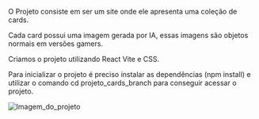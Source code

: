 O Projeto consiste em ser um site onde ele apresenta uma coleção de cards.

Cada card possui uma imagem gerada por IA, essas imagens são objetos normais em versões gamers.

Criamos o projeto utilizando React Vite e CSS.

Para inicializar o projeto é preciso instalar as dependências (npm install) e utilizar o comando cd projeto_cards_branch para conseguir acessar o projeto.

<img scr="projeto_cards_branch/public/Captura de tela 2025-09-29 221644.png" alt="Imagem_do_projeto">